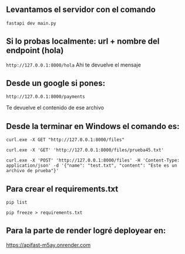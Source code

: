 ## Levantamos el servidor con el comando  

`fastapi dev main.py` 

## Si lo probas localmente: url + nombre del endpoint (hola)
`http://127.0.0.1:8000/hola`
Ahi te devuelve el mensaje


## Desde un google si pones:
`http://127.0.0.1:8000/payments`




Te devuelve el contenido de ese archivo


## Desde la terminar en Windows el comando es: 
`curl.exe -X GET "http://127.0.0.1:8000/files"`

`curl.exe -X 'GET' 'http://127.0.0.1:8000/files/prueba45.txt'`

`curl.exe -X 'POST' 'http://127.0.0.1:8000/files' -H 'Content-Type: application/json' -d '{"name": "test.txt", "content": "Este es un archivo de prueba"}' `

## Para crear el requirements.txt
`pip list`

`pip freeze > requirements.txt`

 ## Para la parte de render logré deployear en:
 https://apifast-m5ay.onrender.com
